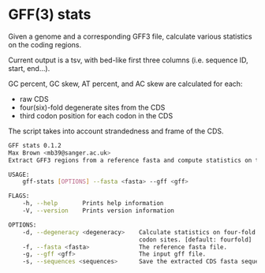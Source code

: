 # GFF(3) stats

Given a genome and a corresponding GFF3 file, calculate various statistics on the coding regions.

Current output is a tsv, with bed-like first three columns (i.e. sequence ID, start, end...).

GC percent, GC skew, AT percent, and AC skew are calculated for each:
- raw CDS
- four(six)-fold degenerate sites from the CDS
- third codon position for each codon in the CDS

The script takes into account strandedness and frame of the CDS.

```bash
GFF stats 0.1.2
Max Brown <mb39@sanger.ac.uk>
Extract GFF3 regions from a reference fasta and compute statistics on them.

USAGE:
    gff-stats [OPTIONS] --fasta <fasta> --gff <gff>

FLAGS:
    -h, --help       Prints help information
    -V, --version    Prints version information

OPTIONS:
    -d, --degeneracy <degeneracy>    Calculate statistics on four-fold or six-fold (in addition to four-fold) degenerate
                                     codon sites. [default: fourfold]  [values: fourfold, sixfold]
    -f, --fasta <fasta>              The reference fasta file.
    -g, --gff <gff>                  The input gff file.
    -s, --sequences <sequences>      Save the extracted CDS fasta sequences? [default: false]
```